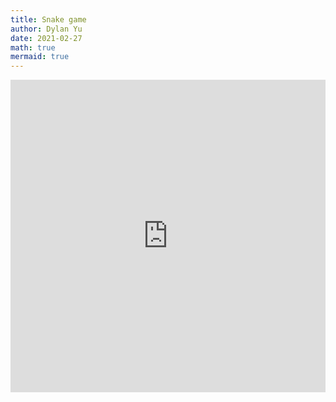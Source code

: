 ```yaml
---
title: Snake game
author: Dylan Yu
date: 2021-02-27
math: true
mermaid: true
---
```


<div align="center">
<iframe frameborder="0" width="100%" height="500px" src="https://replit.com/@ritza/demo-embed?embed=true"></iframe>
</div>
